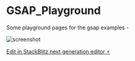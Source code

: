 # GSAP_Playground

Some playground pages for the gsap examples - 

![screenshot](https://github.com/Subhampreet/GSAP_Playground/assets/61475220/6e7cdb6e-522a-4ff4-87a9-96c80296330a)

[Edit in StackBlitz next generation editor ⚡️](https://stackblitz.com/~/github.com/Subhampreet/GSAP_Playground)
